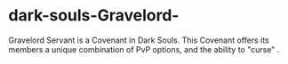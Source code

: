 # dark-souls-Gravelord-
 Gravelord Servant is a Covenant in Dark Souls. This Covenant offers its members a unique combination of PvP options, and the ability to "curse" .
